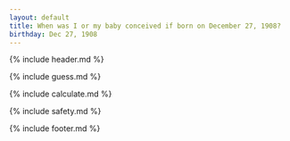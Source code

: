 ```yaml
---
layout: default
title: When was I or my baby conceived if born on December 27, 1908?
birthday: Dec 27, 1908
---
```


{% include header.md %}

{% include guess.md %}

{% include calculate.md %}

{% include safety.md %}

{% include footer.md %}



